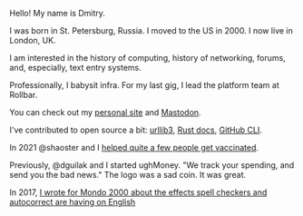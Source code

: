 Hello! My name is Dmitry.

I was born in St. Petersburg, Russia. I moved to the US in 2000. I now live in London, UK.

I am interested in the history of computing, history of networking, forums, and, especially, text entry systems.

Professionally, I babysit infra. For my last gig, I lead the platform team at Rollbar.

You can check out my [personal site](https://archvile.net) and [Mastodon](https://file-explorers.club/@dmitry).

I've contributed to open source a bit: [urllib3](https://github.com/urllib3/urllib3/pull/2197), [Rust docs](https://github.com/rust-lang/book/pull/2580), [GitHub CLI](https://github.com/cli/cli/pull/3374).

In 2021 @shaoster and I [helped quite a few people get vaccinated](https://www.mycentraljersey.com/story/news/health/2021/03/24/how-two-software-engineers-can-help-you-secure-covid-19-vaccine/4789775001/).

Previously, @dguilak and I started ughMoney. "We track your spending, and send you the bad news." The logo was a sad coin. It was great.

In 2017, [I wrote for Mondo 2000 about the effects spell checkers and autocorrect are having on English](https://archvile.net/2017/12/12/pink-lexical-slime.html)
